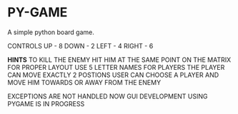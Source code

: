 # PY-GAME
A simple python board game.


CONTROLS
UP      - 8
DOWN    - 2
LEFT    - 4
RIGHT   - 6

**HINTS**
TO KILL THE ENEMY HIT HIM AT THE SAME POINT ON THE MATRIX
FOR PROPER LAYOUT USE 5 LETTER NAMES FOR PLAYERS
THE PLAYER CAN MOVE EXACTLY 2 POSTIONS
USER CAN CHOOSE A PLAYER AND MOVE HIM TOWARDS OR AWAY FROM THE ENEMY

EXCEPTIONS ARE NOT HANDLED  NOW
GUI DEVELOPMENT USING PYGAME IS IN PROGRESS

